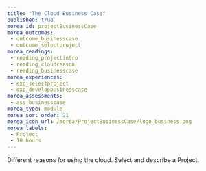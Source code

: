 ```yaml
---
title: "The Cloud Business Case"
published: true
morea_id: projectBusinessCase
morea_outcomes:
 - outcome_businesscase
 - outcome_selectproject
morea_readings:
 - reading_projectintro	
 - reading_cloudreason
 - reading_businesscase
morea_experiences:
 - exp_selectproject
 - exp_developbusinesscase
morea_assessments:
 - ass_businesscase
morea_type: module
morea_sort_order: 21
morea_icon_url: /morea/ProjectBusinessCase/logo_business.png
morea_labels:
 - Project
 - 10 hours
---
```

Different reasons for using the cloud. Select and describe a Project.